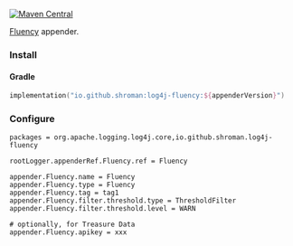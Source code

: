 [![Maven Central](https://img.shields.io/maven-central/v/io.github.shroman/log4j-fluency.svg?label=Maven%20Central)](https://search.maven.org/search?q=g:%22io.github.shroman%22%20AND%20a:%22log4j-fluency%22)

[Fluency](https://github.com/komamitsu/fluency) appender.

### Install

#### Gradle

```kotlin
implementation("io.github.shroman:log4j-fluency:${appenderVersion}")
```

### Configure

```
packages = org.apache.logging.log4j.core,io.github.shroman.log4j-fluency

rootLogger.appenderRef.Fluency.ref = Fluency

appender.Fluency.name = Fluency
appender.Fluency.type = Fluency
appender.Fluency.tag = tag1
appender.Fluency.filter.threshold.type = ThresholdFilter
appender.Fluency.filter.threshold.level = WARN

# optionally, for Treasure Data
appender.Fluency.apikey = xxx
```
